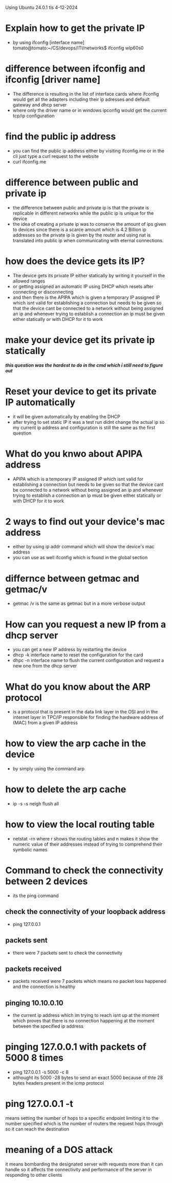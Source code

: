Using Ubuntu 24.0.1 tls
4-12-2024

# Explain how to get the private IP
- by using ifconfig [interface name]
  tomato@tomato:~/CS/devops/ITI/networks$ ifconfig wlp60s0 

# difference between ifconfig and ifconfig [driver name]
- The difference is resulting in the list of interface cards where ifconfig would get all the adapters including their ip adresses and default gateway and dhcp server
- where only the driver name or in windows ipconfig would get the current tcp/ip configuration 

# find the public ip address
- you can find the public ip address either by visiting ifconfig.me or in the cli just type a curl request to the website
- curl ifconfig.me
  
# difference between public and private ip
- the difference between public and private ip is that the private is replicable in different networks while the public ip is unique for the device
- the idea of creating a private ip was to conserve the amount of ips given to devices since there is a scarce amount which is 4.2 Billion ip addresses so the private ip is given by the router and using nat is translated into public ip when communicating with eternal connections.

# how does the device gets its IP?

- The device gets its private IP either statically by writing it yourself in the allowed ranges
- or getting assigned an automatic IP using DHCP which resets after connecting or disconnecting
- and then there is the APIPA which is given a temporary IP assigned IP which isnt valid for establishing a connection but needs to be given so that the device cant be connected to a network without being assigned an ip and whenever trying to establish a connection an ip must be given either statically or with DHCP for it to work

# make your device get its private ip statically
***this question was the hardest to do in the cmd which i still need to figure out***
# Reset your device to get its private IP automatically
- it will be given automatically by enabling the DHCP
- after trying to set static IP it was a test run didnt change the actual ip so my current ip address and configuration is still the same as the first question

# What do you knwo about APIPA address
- APIPA which is a temporary IP assigned IP which isnt valid for establishing a connection but needs to be given so that the device cant be connected to a network without being assigned an ip and whenever trying to establish a connection an ip must be given either statically or with DHCP for it to work

# 2 ways to find out your device's mac address
- either by using ip addr command which will show the device's mac address
- you can use as well ifconfig which is found in the global section 

# differnce between getmac and getmac/v
- getmac /v is the same as getmac but in a more verbose output 

# How can you request a new IP from a dhcp server
- you can get a new IP address by restarting the device
- dhcp -k interface name to reset the configuration for the card
- dhpc -n interface name to flush the current configuration and request a new one from the dhcp server

# What do you know about the ARP protocol
- is a protocol that is present in the data link layer in the OSI and in the internet layer in TPC/IP responsible for finding the hardware address of (MAC) from a given IP address
# how to view the arp cache in the device
- by simply using the command arp
# how to delete the arp cache
- ip -s -s neigh flush all
# how to view the local routing table
- netstat -rn  where r shows the routing tables and n makes it show the numeric value of their addresses instead of trying to comprehend their symbolic names
# Command to check the connectivity between 2 devices
- its the ping command
## check the connectivity of your loopback address
- ping 127.0.0.1
## packets sent
- there were 7 packets sent to check the connectivity
## packets received
- packets received were 7 packets which means no packet loss happened and the connection is healthy
## pinging 10.10.0.10
- the current ip address which im trying to reach isnt up at the moment which proves that there is no connection happening at the moment between the specified ip address
# pinging 127.0.0.1 with packets of 5000 8 times
- ping 127.0.0.1 -s 5000 -c 8
- althought its 5000 -28 bytes to send an exact 5000 because of thte 28 bytes headers present in the icmp protocol
# ping 127.0.0.1 -t
means setting the number of hops to a specific endpoint limiting it to the number specified which is the number of routers the request hops through so it can reach the destination
# meaning of a DOS attack
it means bombarding the designated server with requests more than it can handle so it affects the connectivity and performance of the server in responding to other clients 
